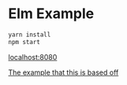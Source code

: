 # Elm Example

```bash
yarn install
npm start
```

[localhost:8080](http://localhost:8080)

[The example that this is based off](http://elm-lang.org/examples/http)
